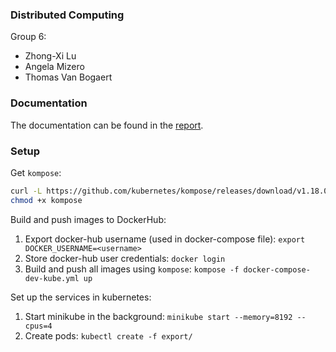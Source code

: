 
### Distributed Computing

Group 6:
- Zhong-Xi Lu
- Angela Mizero
- Thomas Van Bogaert


### Documentation

The documentation can be found in the [report](report/report.pdf).

### Setup

Get `kompose`:
```bash
curl -L https://github.com/kubernetes/kompose/releases/download/v1.18.0/kompose-linux-amd64 -o kompose
chmod +x kompose
```

Build and push images to DockerHub:
1. Export docker-hub username (used in docker-compose file): `export DOCKER_USERNAME=<username>`
2. Store docker-hub user credentials: `docker login`
3. Build and push all images using `kompose`: `kompose -f docker-compose-dev-kube.yml up`

Set up the services in kubernetes:
1. Start minikube in the background: `minikube start --memory=8192 --cpus=4`
2. Create pods: `kubectl create -f export/`
